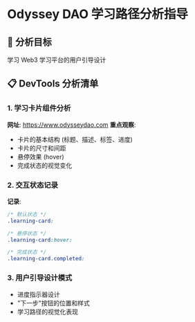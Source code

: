# Odyssey DAO 学习路径分析指导

## 🎯 分析目标
学习 Web3 学习平台的用户引导设计

## 📋 DevTools 分析清单

### 1. 学习卡片组件分析
**网址**: https://www.odysseydao.com
**重点观察**:
- 卡片的基本结构 (标题、描述、标签、进度)
- 卡片的尺寸和间距
- 悬停效果 (hover)
- 完成状态的视觉变化

### 2. 交互状态记录
**记录**:
```css
/* 默认状态 */
.learning-card:

/* 悬停状态 */
.learning-card:hover:

/* 完成状态 */
.learning-card.completed:
```

### 3. 用户引导设计模式
- 进度指示器设计
- "下一步"按钮的位置和样式
- 学习路径的视觉化表现
